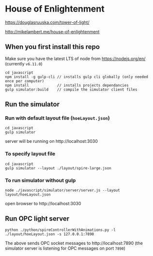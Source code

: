 # House of Enlightenment

https://douglasruuska.com/tower-of-light/

http://mikelambert.me/house-of-enlightenment

## When you first install this repo
Make sure you have the latest LTS of node from https://nodejs.org/en/ (currently `v6.11.0`)
```
cd javascript
npm install -g gulp-cli // installs gulp cli globally (only needed once per computer)
npm install             // installs projects dependancies
gulp simulator:build    // compile the simulator client files
```


## Run the simulator
### Run with default layout file (`hoeLayout.json`)
```
cd javascript
gulp simulator
```

server will be running on http://localhost:3030

### To specify layout file
```
cd javascript
gulp simulator --layout ./layout/spire-large.json
```


### To run simulator without gulp
```
node ./javascript/simulator/server/server.js --layout layout/hoeLayout.json
```
open browser to http://localhost:3030


## Run OPC light server
```
python ./python/spireControllerWithAnimations.py -l ./layout/hoeLayout.json -s 127.0.0.1:7890
```
The above sends OPC socket messages to http://localhost:7890 (the simulator server is listening for OPC messages on port `7890`)
